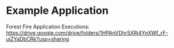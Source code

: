 # Example Application
Forest Fire Application Executions: https://drive.google.com/drive/folders/1HPAnVDhr5XRj4YnXWf_rF-ujZYaDbCRk?usp=sharing

